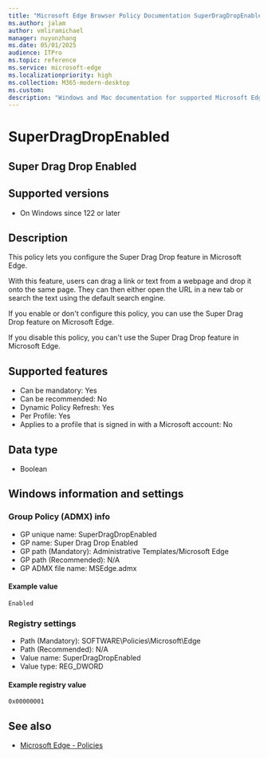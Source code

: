 ```yaml
---
title: "Microsoft Edge Browser Policy Documentation SuperDragDropEnabled"
ms.author: jalam
author: vmliramichael
manager: nuyunzhang
ms.date: 05/01/2025
audience: ITPro
ms.topic: reference
ms.service: microsoft-edge
ms.localizationpriority: high
ms.collection: M365-modern-desktop
ms.custom:
description: "Windows and Mac documentation for supported Microsoft Edge Browser policy: Super Drag Drop Enabled"
---
```


<!--THIS FILE IS AUTOMATICALLY GENERATED. MANUAL CHANGES WILL BE OVERWRITTEN.-->
<!--Please contact the Microsoft Edge Manageability team with any questions.-->

# SuperDragDropEnabled

## Super Drag Drop Enabled


## Supported versions

- On Windows since 122 or later

## Description

This policy lets you configure the Super Drag Drop feature in Microsoft Edge.

With this feature, users can drag a link or text from a webpage and drop it onto the same page. They can then either open the URL in a new tab or search the text using the default search engine.

If you enable or don't configure this policy, you can use the Super Drag Drop feature on Microsoft Edge.

If you disable this policy, you can't use the Super Drag Drop feature in Microsoft Edge.

## Supported features

- Can be mandatory: Yes
- Can be recommended: No
- Dynamic Policy Refresh: Yes
- Per Profile: Yes
- Applies to a profile that is signed in with a Microsoft account: No

## Data type

- Boolean

## Windows information and settings

### Group Policy (ADMX) info

- GP unique name: SuperDragDropEnabled
- GP name: Super Drag Drop Enabled
- GP path (Mandatory): Administrative Templates/Microsoft Edge
- GP path (Recommended): N/A
- GP ADMX file name: MSEdge.admx

#### Example value

```
Enabled
```

### Registry settings

- Path (Mandatory): SOFTWARE\Policies\Microsoft\Edge
- Path (Recommended): N/A
- Value name: SuperDragDropEnabled
- Value type: REG_DWORD

#### Example registry value

```
0x00000001
```


## See also
- [Microsoft Edge - Policies](../microsoft-edge-policies.md)
